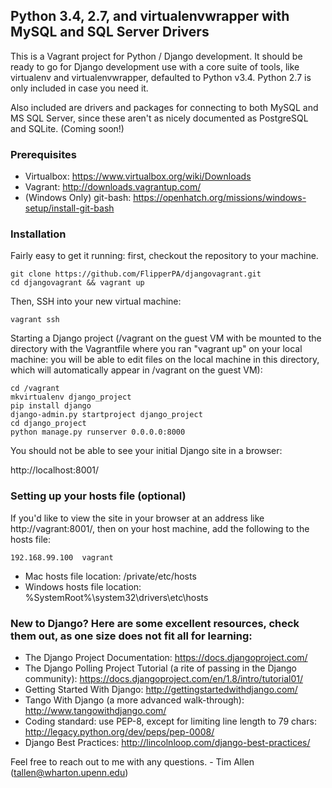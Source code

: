 ## Python 3.4, 2.7, and virtualenvwrapper with MySQL and SQL Server Drivers

This is a Vagrant project for Python / Django development. It should be ready to go for Django development use with a core suite of tools, like virtualenv and virtualenvwrapper, defaulted to Python v3.4. Python 2.7 is only included in case you need it.

Also included are drivers and packages for connecting to both MySQL and MS SQL Server, since these aren't as nicely documented as PostgreSQL and SQLite. (Coming soon!)

### Prerequisites

* Virtualbox: https://www.virtualbox.org/wiki/Downloads
* Vagrant: http://downloads.vagrantup.com/
* (Windows Only) git-bash: https://openhatch.org/missions/windows-setup/install-git-bash

### Installation

Fairly easy to get it running: first, checkout the repository to your machine.

    git clone https://github.com/FlipperPA/djangovagrant.git
    cd djangovagrant && vagrant up

Then, SSH into your new virtual machine:

    vagrant ssh

Starting a Django project (/vagrant on the guest VM with be mounted to the directory with the Vagrantfile where you ran "vagrant up" on your local machine: you will be able to edit files on the local machine in this directory, which will automatically appear in /vagrant on the guest VM):

    cd /vagrant
    mkvirtualenv django_project
    pip install django
    django-admin.py startproject django_project
    cd django_project
    python manage.py runserver 0.0.0.0:8000

You should not be able to see your initial Django site in a browser:

http://localhost:8001/

### Setting up your hosts file (optional)

If you'd like to view the site in your browser at an address like http://vagrant:8001/, then on your host machine, add the following to the hosts file:

    192.168.99.100  vagrant

* Mac hosts file location: /private/etc/hosts
* Windows hosts file location: %SystemRoot%\system32\drivers\etc\hosts

### New to Django? Here are some excellent resources, check them out, as one size does not fit all for learning:

* The Django Project Documentation: https://docs.djangoproject.com/
* The Django Polling Project Tutorial (a rite of passing in the Django community): https://docs.djangoproject.com/en/1.8/intro/tutorial01/
* Getting Started With Django: http://gettingstartedwithdjango.com/
* Tango With Django (a more advanced walk-through): http://www.tangowithdjango.com/
* Coding standard: use PEP-8, except for limiting line length to 79 chars: http://legacy.python.org/dev/peps/pep-0008/
* Django Best Practices: http://lincolnloop.com/django-best-practices/

Feel free to reach out to me with any questions. - Tim Allen (tallen@wharton.upenn.edu)

